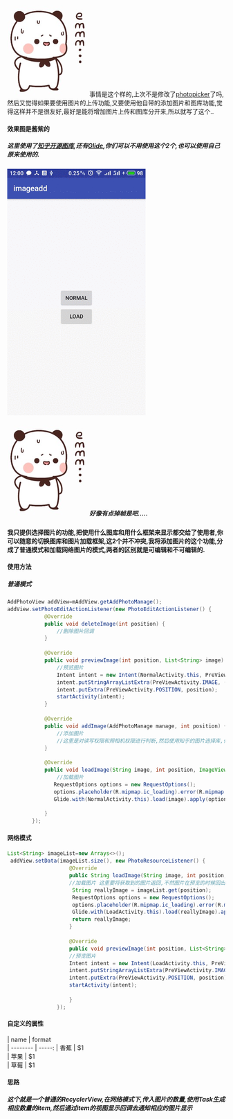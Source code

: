 
![emmn](https://github.com/wenbinAndroid/imageadd/blob/master/sample/emmm.png)事情是这个样的,上次不是修改了[photopicker](https://github.com/wenbinAndroid/photopicker)了吗,然后又觉得如果要使用图片的上传功能,又要使用他自带的添加图片和图库功能,觉得这样并不是很友好,最好是能将增加图片上传和图库分开来,所以就写了这个..

#### 效果图是酱紫的
##### 这里使用了[知乎开源图库](https://github.com/zhihu/Matisse),还有[Glide](https://github.com/bumptech/glide),你们可以不用使用这个2个,也可以使用自己原来使用的.

![效果图](https://github.com/wenbinAndroid/imageadd/blob/master/sample/S80815-12005904.gif)

##### ![emmn](https://github.com/wenbinAndroid/imageadd/blob/master/sample/emmm.png)好像有点掉帧是吧.....

#### 我只提供选择图片的功能,把使用什么图库和用什么框架来显示都交给了使用者,你可以随意的切换图库和图片加载框架,这2个并不冲突,我将添加图片的这个功能,分成了普通模式和加载网络图片的模式,两者的区别就是可编辑和不可编辑的.

#### 使用方法

##### 普通模式

````java
AddPhotoView addView=mAddView.getAddPhotoManage();
addView.setPhotoEditActionListener(new PhotoEditActionListener() {
            @Override
            public void deleteImage(int position) {
                //删除图片回调
            }

            @Override
            public void previewImage(int position, List<String> image) {
                //预览图片
                Intent intent = new Intent(NormalActivity.this, PreViewActivity.class);
                intent.putStringArrayListExtra(PreViewActivity.IMAGE, (ArrayList<String>) image);
                intent.putExtra(PreViewActivity.POSITION, position);
                startActivity(intent);
            }

            @Override
            public void addImage(AddPhotoManage manage, int position) {
                //添加图片
                //这里是对读写权限和照相机权限进行判断,然后使用知乎的图片选择库,代码太多我就不写出来了
            }

            @Override
            public void loadImage(String image, int position, ImageView iv) {
                //加载图片
               RequestOptions options = new RequestOptions();
               options.placeholder(R.mipmap.ic_loading).error(R.mipmap.ic_loading);
               Glide.with(NormalActivity.this).load(image).apply(options).into(iv);
              
            }
        });
````

#### 网络模式

````java
List<String> imageList=new Arrays<>();
 addView.setData(imageList.size(), new PhotoResourceListener() {
                    @Override
                    public String loadImage(String image, int position, ImageView iv) {
                    //加载图片 这里要将获取到的图片返回,不然图片在预览的时候回出错
                     String reallyImage = imageList.get(position);
                     RequestOptions options = new RequestOptions();
                     options.placeholder(R.mipmap.ic_loading).error(R.mipmap.ic_loading);
                     Glide.with(LoadActivity.this).load(reallyImage).apply(options).into(iv);
                     return reallyImage;
                    }

                    @Override
                    public void previewImage(int position, List<String> image) {
                    //预览图片
                    Intent intent = new Intent(LoadActivity.this, PreViewActivity.class);
                    intent.putStringArrayListExtra(PreViewActivity.IMAGE, (ArrayList<String>) image);
                    intent.putExtra(PreViewActivity.POSITION, position);
                    startActivity(intent);

                    }
                });

````
#### 自定义的属性
| name        | format   
    | --------   | -----: 
    | 香蕉        | $1      
    | 苹果        | $1      
    | 草莓        | $1      



#### 思路
##### 这个就是一个普通的RecyclerView,在网络模式下,传入图片的数量,使用Task生成相应数量的item,然后通过item的视图显示回调去通知相应的图片显示
